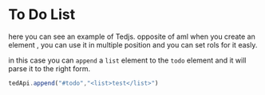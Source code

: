 # To Do List
here you can see an example of Tedjs.
opposite of aml when you create an element , you can use it in multiple position and you can set rols for it easly.

in this case you can `append` a `list` element to the `todo` element and it will parse it to the right form.
```javascript
tedApi.append("#todo","<list>test</list>")
```
